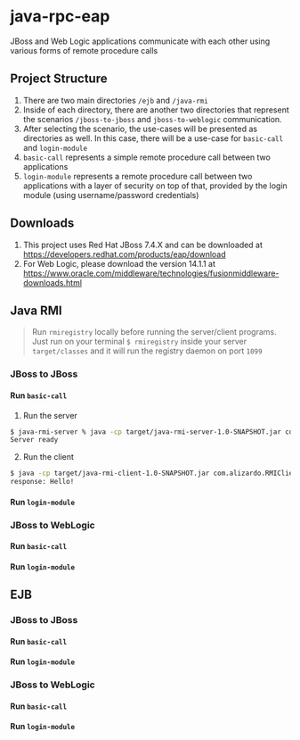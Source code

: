 # java-rpc-eap
JBoss and Web Logic applications communicate with each other using various forms of remote procedure calls

## Project Structure
1. There are two main directories `/ejb` and `/java-rmi`
2. Inside of each directory, there are another two directories that represent the scenarios `/jboss-to-jboss` and `jboss-to-weblogic` communication.
3. After selecting the scenario, the use-cases will be presented as directories as well. In this case, there will be a use-case for `basic-call` and `login-module`
4. `basic-call` represents a simple remote procedure call between two applications
5. `login-module` represents a remote procedure call between two applications with a layer of security on top of that, provided by the login module (using username/password credentials)

## Downloads
1. This project uses Red Hat JBoss 7.4.X and can be downloaded at https://developers.redhat.com/products/eap/download
2. For Web Logic, please download the version 14.1.1 at https://www.oracle.com/middleware/technologies/fusionmiddleware-downloads.html

## Java RMI
> Run `rmiregistry` locally before running the server/client programs. Just run on your terminal `$ rmiregistry` inside your server `target/classes` and it will run the registry daemon on port `1099`

### JBoss to JBoss
#### Run `basic-call`
1. Run the server
```bash
$ java-rmi-server % java -cp target/java-rmi-server-1.0-SNAPSHOT.jar com.alizardo.RMIServer
Server ready
```

2. Run the client
```bash
$ java -cp target/java-rmi-client-1.0-SNAPSHOT.jar com.alizardo.RMIClient
response: Hello!
```
#### Run `login-module`
### JBoss to WebLogic
#### Run `basic-call`
#### Run `login-module`

## EJB
### JBoss to JBoss
#### Run `basic-call`
#### Run `login-module`
### JBoss to WebLogic
#### Run `basic-call`
#### Run `login-module`
